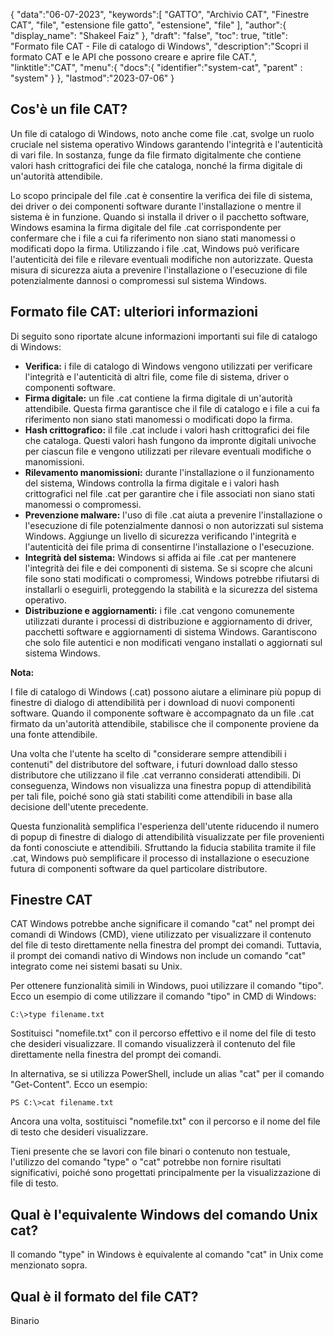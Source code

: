 {
"data":"06-07-2023",
   "keywords":[
"GATTO",
"Archivio CAT",
"Finestre CAT",
"file",
"estensione file gatto",
"estensione",
"file"
],
   "author":{
"display_name": "Shakeel Faiz"
},
"draft": "false",
"toc": true,
"title": "Formato file CAT - File di catalogo di Windows",
   "description":"Scopri il formato CAT e le API che possono creare e aprire file CAT.",
"linktitle":"CAT",
   "menu":{
      "docs":{
         "identifier":"system-cat",
"parent" : "system"
}
},
"lastmod":"2023-07-06"
}

## Cos'è un file CAT?

Un file di catalogo di Windows, noto anche come file .cat, svolge un ruolo cruciale nel sistema operativo Windows garantendo l'integrità e l'autenticità di vari file. In sostanza, funge da file firmato digitalmente che contiene valori hash crittografici dei file che cataloga, nonché la firma digitale di un'autorità attendibile.

Lo scopo principale del file .cat è consentire la verifica dei file di sistema, dei driver o dei componenti software durante l'installazione o mentre il sistema è in funzione. Quando si installa il driver o il pacchetto software, Windows esamina la firma digitale del file .cat corrispondente per confermare che i file a cui fa riferimento non siano stati manomessi o modificati dopo la firma. Utilizzando i file .cat, Windows può verificare l'autenticità dei file e rilevare eventuali modifiche non autorizzate. Questa misura di sicurezza aiuta a prevenire l'installazione o l'esecuzione di file potenzialmente dannosi o compromessi sul sistema Windows.

## Formato file CAT: ulteriori informazioni

Di seguito sono riportate alcune informazioni importanti sui file di catalogo di Windows:

- **Verifica:** i file di catalogo di Windows vengono utilizzati per verificare l'integrità e l'autenticità di altri file, come file di sistema, driver o componenti software.
- **Firma digitale:** un file .cat contiene la firma digitale di un'autorità attendibile. Questa firma garantisce che il file di catalogo e i file a cui fa riferimento non siano stati manomessi o modificati dopo la firma.
- **Hash crittografico:** il file .cat include i valori hash crittografici dei file che cataloga. Questi valori hash fungono da impronte digitali univoche per ciascun file e vengono utilizzati per rilevare eventuali modifiche o manomissioni.
- **Rilevamento manomissioni:** durante l'installazione o il funzionamento del sistema, Windows controlla la firma digitale e i valori hash crittografici nel file .cat per garantire che i file associati non siano stati manomessi o compromessi.
- **Prevenzione malware:** l'uso di file .cat aiuta a prevenire l'installazione o l'esecuzione di file potenzialmente dannosi o non autorizzati sul sistema Windows. Aggiunge un livello di sicurezza verificando l'integrità e l'autenticità dei file prima di consentirne l'installazione o l'esecuzione.
- **Integrità del sistema:** Windows si affida ai file .cat per mantenere l'integrità dei file e dei componenti di sistema. Se si scopre che alcuni file sono stati modificati o compromessi, Windows potrebbe rifiutarsi di installarli o eseguirli, proteggendo la stabilità e la sicurezza del sistema operativo.
- **Distribuzione e aggiornamenti:** i file .cat vengono comunemente utilizzati durante i processi di distribuzione e aggiornamento di driver, pacchetti software e aggiornamenti di sistema Windows. Garantiscono che solo file autentici e non modificati vengano installati o aggiornati sul sistema Windows.

**Nota:**

I file di catalogo di Windows (.cat) possono aiutare a eliminare più popup di finestre di dialogo di attendibilità per i download di nuovi componenti software. Quando il componente software è accompagnato da un file .cat firmato da un'autorità attendibile, stabilisce che il componente proviene da una fonte attendibile.

Una volta che l'utente ha scelto di "considerare sempre attendibili i contenuti" del distributore del software, i futuri download dallo stesso distributore che utilizzano il file .cat verranno considerati attendibili. Di conseguenza, Windows non visualizza una finestra popup di attendibilità per tali file, poiché sono già stati stabiliti come attendibili in base alla decisione dell'utente precedente.

Questa funzionalità semplifica l'esperienza dell'utente riducendo il numero di popup di finestre di dialogo di attendibilità visualizzate per file provenienti da fonti conosciute e attendibili. Sfruttando la fiducia stabilita tramite il file .cat, Windows può semplificare il processo di installazione o esecuzione futura di componenti software da quel particolare distributore.

## Finestre CAT

CAT Windows potrebbe anche significare il comando "cat" nel prompt dei comandi di Windows (CMD), viene utilizzato per visualizzare il contenuto del file di testo direttamente nella finestra del prompt dei comandi. Tuttavia, il prompt dei comandi nativo di Windows non include un comando "cat" integrato come nei sistemi basati su Unix.

Per ottenere funzionalità simili in Windows, puoi utilizzare il comando "tipo". Ecco un esempio di come utilizzare il comando "tipo" in CMD di Windows:

```
C:\>type filename.txt
```

Sostituisci "nomefile.txt" con il percorso effettivo e il nome del file di testo che desideri visualizzare. Il comando visualizzerà il contenuto del file direttamente nella finestra del prompt dei comandi.

In alternativa, se si utilizza PowerShell, include un alias "cat" per il comando "Get-Content". Ecco un esempio:

```
PS C:\>cat filename.txt
```

Ancora una volta, sostituisci "nomefile.txt" con il percorso e il nome del file di testo che desideri visualizzare.

Tieni presente che se lavori con file binari o contenuto non testuale, l'utilizzo del comando "type" o "cat" potrebbe non fornire risultati significativi, poiché sono progettati principalmente per la visualizzazione di file di testo.

## Qual è l'equivalente Windows del comando Unix cat?

Il comando "type" in Windows è equivalente al comando "cat" in Unix come menzionato sopra.

## Qual è il formato del file CAT?

Binario


